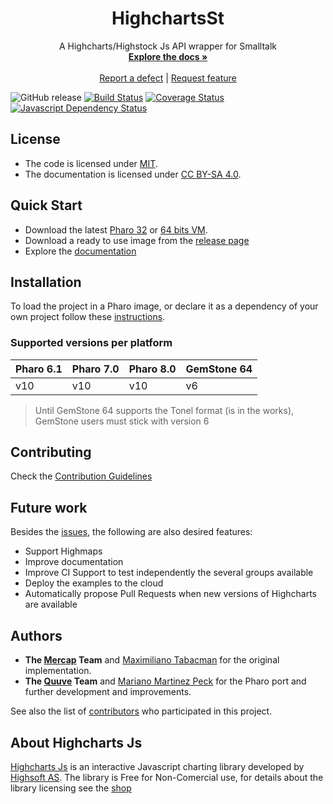 <p align="center">
 <h1 align="center">HighchartsSt</h1>
  <p align="center">
    A Highcharts/Highstock Js API wrapper for Smalltalk
    <br>
    <a href="docs/"><strong>Explore the docs »</strong></a>
    <br>
    <br>
    <a href="https://github.com/ba-st/HighchartsSt/issues/new?labels=Type%3A+Defect">Report a defect</a>
    |
    <a href="https://github.com/ba-st/HighchartsSt/issues/new?labels=Type%3A+Feature">Request feature</a>
  </p>
</p>

![GitHub release](https://img.shields.io/github/release/ba-st/HighchartsSt.svg)
[![Build Status](https://travis-ci.org/ba-st/HighchartsSt.svg?branch=release-candidate)](https://travis-ci.org/ba-st/HighchartsSt)
[![Coverage Status](https://coveralls.io/repos/github/ba-st/HighchartsSt/badge.svg?branch=release-candidate)](https://coveralls.io/github/ba-st/HighchartsSt?branch=release-candidate)
[![Javascript Dependency Status](https://david-dm.org/ba-st/HighchartsSt.svg)](https://david-dm.org/ba-st/HighchartsSt)

## License
- The code is licensed under [MIT](LICENSE).
- The documentation is licensed under [CC BY-SA 4.0](http://creativecommons.org/licenses/by-sa/4.0/).

## Quick Start

- Download the latest [Pharo 32](https://get.pharo.org/) or [64 bits VM](https://get.pharo.org/64/).
- Download a ready to use image from the [release page](https://github.com/ba-st/HighchartsSt/releases/latest)
- Explore the [documentation](docs/)

## Installation

To load the project in a Pharo image, or declare it as a dependency of your own project follow these [instructions](docs/Installation.md).

### Supported versions per platform

| Pharo 6.1 | Pharo 7.0 | Pharo 8.0 | GemStone 64 |
|---|---|---|---|
|v10|v10|v10|v6|

> Until GemStone 64 supports the Tonel format (is in the works), GemStone users must stick with version 6

## Contributing

Check the [Contribution Guidelines](CONTRIBUTING.md)

## Future work
Besides the [issues](https://github.com/ba-st/HighchartsSt/issues), the following are also desired features:

* Support Highmaps
* Improve documentation
* Improve CI Support to test independently the several groups available
* Deploy the examples to the cloud
* Automatically propose Pull Requests when new versions of Highcharts are available

## Authors

* **The [Mercap](http://www.mercapsoftware.com) Team** and [Maximiliano Tabacman](https://github.com/mtabacman) for the original implementation.
* **The [Quuve](http://www.debrispublishing.com/) Team** and [Mariano Martinez Peck](https://github.com/marianopeck) for the Pharo port and further development and improvements.

See also the list of [contributors](https://github.com/ba-st/HighchartsSt/graphs/contributors) who participated in this project.

## About Highcharts Js
[Highcharts Js](http://www.highcharts.com/) is an interactive Javascript charting library developed by [Highsoft AS](http://highsoft.com/). The library is Free for Non-Comercial use, for details about the library licensing see the [shop](http://shop.highsoft.com/highcharts.html)
